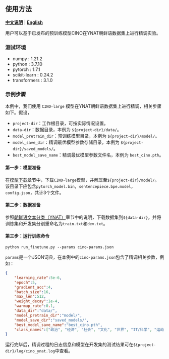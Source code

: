 ## 使用方法

[**中文说明**](README.md) | [**English**](README_EN.md)

用户可以基于已发布的预训练模型CINO在YNAT朝鲜语数据集上进行精调实验。

### 测试环境
- numpy : 1.21.2
- python : 3.7.10
- pytorch : 1.7.1
- scikit-learn : 0.24.2
- transformers : 3.1.0

### 示例步骤

本例中，我们使用 `CINO-large` 模型在YNAT朝鲜语数据集上进行精调，相关步骤如下。假设，  
- `project-dir`：工作根目录，可按实际情况设置。
- `data-dir`：数据目录，本例为 `${project-dir}/data/`。
- `model_pretrain_dir`：预训练模型目录，本例为 `${project-dir}/model/`。
- `model_save_dir`：精调最优模型参数存储目录，本例为 `${project-dir}/saved_models/`。
- `best_model_save_name`：精调最优模型参数文件名，本例为 `best_cino.pth`。

#### 第一步：模型准备
在[模型下载](https://github.com/ymcui/Chinese-Minority-PLM#模型下载)章节中，下载`CINO-large`模型，并解压至`${project-dir}/model/`。
该目录下应包含`pytorch_model.bin`，`sentencepiece.bpe.model`，`config.json`，共计3个文件。

#### 第二步：数据准备
参照[朝鲜语文本分类（YNAT）](https://github.com/ymcui/Chinese-Minority-PLM/#%E6%9C%9D%E9%B2%9C%E8%AF%AD%E6%96%87%E6%9C%AC%E5%88%86%E7%B1%BBynat)章节中的说明，下载数据集到`${data-dir}`，并将训练集和开发集分别重命名为`train.txt`和`dev.txt`。

#### 第三步：运行训练命令
```shell
python run_finetune.py --params cino-params.json
```
`params`是一个JSON词典，在本例中的`cino-params.json`包含了精调相关参数，例如：
```json
{
    "learning_rate":5e-6,
    "epoch":5,
    "gradient_acc":4,
    "batch_size":16,
    "max_len":512,
    "weight_decay":1e-4,
    "warmup_rate":0.1,
    "data_dir":"data/",
    "model_pretrain_dir":"model/", 
    "model_save_dir":"saved_models/",
    "best_model_save_name":"best_cino.pth",
    "class_names":["政治", "经济", "社会", "文化", "世界", "IT/科学", "运动"]
}
```

运行完毕后，精调过程的日志信息和模型在开发集的测试结果可在`${project-dir}/log/cino_ynat.log`中查看。

